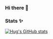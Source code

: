 ### Hi there 👋

<!--
**HugGroup6/HugGroup6** is a ✨ _special_ ✨ repository because its `README.md` (this file) appears on your GitHub profile.

Here are some ideas to get you started:

- 🔭 I’m currently working on HUG
- 🌱 I’m currently learning React, Next.js 13, SASS, 
- 👯 I’m looking to collaborate on HUG
- 🤔 I’m looking for help with awesome projects
- 💬 Ask me about open source projects and employment opportunities
- 📫 How to reach me: hug.group6@outlook.com
- ⚡ Fun fact: We started as a team in a hackathon
-->

### Stats ✨
[![Hug's GitHub stats](https://github-readme-stats.vercel.app/api?username=HugGroup6)](https://github.com/HugGroup6github-readme-stats)
